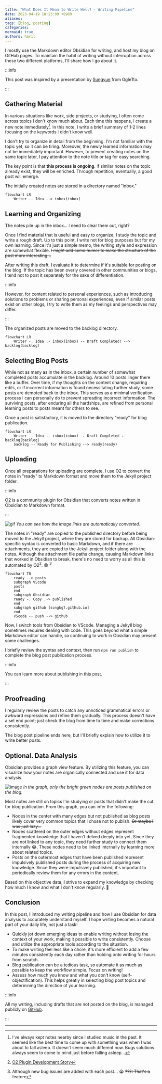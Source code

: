 ```yaml
---
title: "What Does It Mean to Write Well? - Writing Pipeline"
date: 2023-04-19 18:23:00 +0900
aliases: 
tags: [blog, posting]
categories: 
mermaid: true
authors: haril
---
```


I mostly use the Markdown editor Obsidian for writing, and host my blog on GitHub pages. To maintain the habit of writing without interruption across these two different platforms, I'll share how I go about it.

:::info

This post was inspired by a presentation by [Sungyun](https://github.com/zzsza) from GgleTto.

:::

## Gathering Material

In various situations like work, side projects, or studying, I often come across topics I don't know much about. Each time this happens, I create a new note immediately[^fn-nth-1]. In this note, I write a brief summary of 1-2 lines focusing on the keywords I didn't know well.

I don't try to organize in detail from the beginning. I'm not familiar with the topic yet, so it can be tiring. Moreover, the newly learned information may not be immediately important. However, to prevent creating notes on the same topic later, I pay attention to the note title or tag for easy searching.

The key point is that **this process is ongoing**. If similar notes on the topic already exist, they will be enriched. Through repetition, eventually, a good post will emerge.

The initially created notes are stored in a directory named "inbox."

```mermaid
flowchart LR
    Writer -- Idea --> inbox(inbox)
```

## Learning and Organizing

The notes pile up in the inbox... I need to clear them out, right?

Once I find material that is useful and easy to organize, I study the topic and write a rough draft. Up to this point, I write not for blog purposes but for my own learning. Since it's just a simple memo, the writing style and expression are somewhat flexible. ~~I might add some humor to make the structure of the post more interesting...~~

After writing this draft, I evaluate it to determine if it's suitable for posting on the blog. If the topic has been overly covered in other communities or blogs, I tend not to post it separately for the sake of differentiation.

:::info

However, for content related to personal experiences, such as introducing solutions to problems or sharing personal experiences, even if similar posts exist on other blogs, I try to write them as my feelings and perspectives may differ.

:::

The organized posts are moved to the backlog directory.

```mermaid
flowchart LR
    Writer -. Idea .- inbox(inbox) -- Draft Completed! --> backlog(backlog)
```

## Selecting Blog Posts

While not as many as in the inbox, a certain number of somewhat completed posts accumulate in the backlog. Around 10 posts linger there like a buffer. Over time, if my thoughts on the content change, requiring edits, or if incorrect information is found necessitating further study, some posts are demoted back to the inbox. This serves as a minimal verification process I can personally do to prevent spreading incorrect information. The surviving posts, after enduring all the hardships, are refined from personal learning posts to posts meant for others to see.

Once a post is satisfactory, it is moved to the directory "ready" for blog publication.

```mermaid
flowchart LR
    Writer -. Idea .- inbox(inbox) -. Draft Completed .- backlog(backlog)
    backlog -- Ready for Publishing --> ready(ready)
```

## Uploading

Once all preparations for uploading are complete, I use O2 to convert the notes in "ready" to Markdown format and move them to the Jekyll project folder.

:::info

[O2](https://github.com/songkg7/o2) is a community plugin for Obsidian that converts notes written in Obsidian to Markdown format.

:::

![gif](./ezgif.com-video-to-gif.gif)
_You can see how the image links are automatically converted._

The notes in "ready" are copied to the published directory before being moved to the Jekyll project, where they are stored for backup. All Obsidian-specific syntax is converted to basic Markdown, and if there are attachments, they are copied to the Jekyll project folder along with the notes. Although the attachment file paths change, causing Markdown links that worked in Obsidian to break, there's no need to worry as all this is automated by O2[^fn-nth-2]. 😄 [^fn-nth-3]

```mermaid
flowchart TB
    ready --> posts
    subgraph VScode
    posts
    end
    subgraph Obsidian
    ready -. Copy .-> published
    end
    subgraph github [songkg7.github.io]
    end
    VScode -- push --> github
```

Now, I switch tools from Obsidian to VScode. Managing a Jekyll blog sometimes requires dealing with code. This goes beyond what a simple Markdown editor can handle, so continuing to work in Obsidian may present some challenges.

I briefly review the syntax and context, then run `npm run publish` to complete the blog post publication process.

:::info

You can learn more about publishing in [this post](https://songkg7.github.io/posts/Image-optimazation-for-SEO/).

:::

## Proofreading

I regularly review the posts to catch any unnoticed grammatical errors or awkward expressions and refine them gradually. This process doesn't have a set end point; just check the blog from time to time and make corrections consistently.

The blog post pipeline ends here, but I'll briefly explain how to utilize it to write better posts.

## Optional. Data Analysis

Obsidian provides a graph view feature. By utilizing this feature, you can visualize how your notes are organically connected and use it for data analysis.

![image](./obsidian-graph-view-20230417.webp)
_In the graph, only the bright green nodes are posts published on the blog._

Most notes are still on topics I'm studying or posts that didn't make the cut for blog publication. From this graph, you can infer the following:

- Nodes in the center with many edges but not published as blog posts likely cover very common topics that I chose not to publish. ~~Or maybe I was just lazy...~~
- Nodes scattered on the outer edges without edges represent fragmented knowledge that I haven't delved deeply into yet. Since they are not linked to any topic, they need further study to connect them internally 😂. These nodes need to be linked internally by learning more about related topics.
- Posts on the outermost edges that have been published represent impulsively published posts during the process of acquiring new knowledge. Since they were impulsively published, it's important to periodically review them for any errors in the content.

Based on this objective data, I strive to expand my knowledge by checking how much I know and what I don't know regularly. 🧐

## Conclusion

In this post, I introduced my writing pipeline and how I use Obsidian for data analysis to accurately understand myself. I hope writing becomes a natural part of your daily life, not just a task!

- Quickly jot down emerging ideas to enable writing without losing the context of your work, making it possible to write consistently. Choose and utilize the appropriate tools according to the situation.
- To make writing feel less like a chore, it's more efficient to add a few minutes consistently each day rather than holding onto writing for hours from scratch. 
- Blog publication can be a tedious task, so automate it as much as possible to keep the workflow simple. Focus on writing!
- Assess how much you know and what you don't know (self-objectification). This helps greatly in selecting blog post topics and determining the direction of your learning.

:::info

All my writing, including drafts that are not posted on the blog, is managed publicly on [GitHub](https://github.com/songkg7/haril-vault).

:::

--- 

[^fn-nth-1]: I've always kept notes nearby since I studied music in the past. It seemed like the best time to come up with something was when I was about to fall asleep. It doesn't seem much different now. Bugs solutions always seem to come to mind just before falling asleep...

[^fn-nth-2]: [O2 Plugin Development Story](https://songkg7.github.io/posts/develop-obsidian-plugin/)

[^fn-nth-3]: Although new bug issues are added with each post... 😭 ~~???: That's a feature~~
